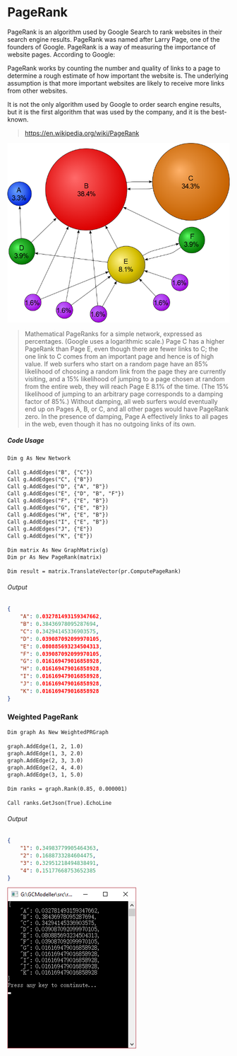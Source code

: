 # PageRank

PageRank is an algorithm used by Google Search to rank websites in their search engine results. PageRank was named after Larry Page, one of the founders of Google. PageRank is a way of measuring the importance of website pages. According to Google:

PageRank works by counting the number and quality of links to a page to determine a rough estimate of how important the website is. The underlying assumption is that more important websites are likely to receive more links from other websites.

It is not the only algorithm used by Google to order search engine results, but it is the first algorithm that was used by the company, and it is the best-known.

> https://en.wikipedia.org/wiki/PageRank

![](./PageRanks-Example.png)

> Mathematical PageRanks for a simple network, expressed as percentages. (Google uses a logarithmic scale.) Page C has a higher PageRank than Page E, even though there are fewer links to C; the one link to C comes from an important page and hence is of high value. If web surfers who start on a random page have an 85% likelihood of choosing a random link from the page they are currently visiting, and a 15% likelihood of jumping to a page chosen at random from the entire web, they will reach Page E 8.1% of the time. (The 15% likelihood of jumping to an arbitrary page corresponds to a damping factor of 85%.) Without damping, all web surfers would eventually end up on Pages A, B, or C, and all other pages would have PageRank zero. In the presence of damping, Page A effectively links to all pages in the web, even though it has no outgoing links of its own.


##### Code Usage

```vbnet
Dim g As New Network

Call g.AddEdges("B", {"C"})
Call g.AddEdges("C", {"B"})
Call g.AddEdges("D", {"A", "B"})
Call g.AddEdges("E", {"D", "B", "F"})
Call g.AddEdges("F", {"E", "B"})
Call g.AddEdges("G", {"E", "B"})
Call g.AddEdges("H", {"E", "B"})
Call g.AddEdges("I", {"E", "B"})
Call g.AddEdges("J", {"E"})
Call g.AddEdges("K", {"E"})

Dim matrix As New GraphMatrix(g)
Dim pr As New PageRank(matrix)

Dim result = matrix.TranslateVector(pr.ComputePageRank)
```

###### Output

```json
{
    "A": 0.032781493159347662,
    "B": 0.38436978095287694,
    "C": 0.34294145336903575,
    "D": 0.039087092099970105,
    "E": 0.080885693234504313,
    "F": 0.039087092099970105,
    "G": 0.016169479016858928,
    "H": 0.016169479016858928,
    "I": 0.016169479016858928,
    "J": 0.016169479016858928,
    "K": 0.016169479016858928
}
```

### Weighted PageRank

```vbnet
Dim graph As New WeightedPRGraph

graph.AddEdge(1, 2, 1.0)
graph.AddEdge(1, 3, 2.0)
graph.AddEdge(2, 3, 3.0)
graph.AddEdge(2, 4, 4.0)
graph.AddEdge(3, 1, 5.0)

Dim ranks = graph.Rank(0.85, 0.000001)

Call ranks.GetJson(True).EchoLine
```

###### Output

```json
{
    "1": 0.34983779905464363,
    "2": 0.1688733284604475,
    "3": 0.32951218494838491,
    "4": 0.15177668753652385
}
```

![](./pagerank-result.png)
